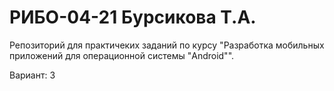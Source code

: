 # РИБО-04-21 Бурсикова Т.А.
Репозиторий для практичеких заданий по курсу "Разработка мобильных приложений для операционной системы "Android"".

Вариант: 3
